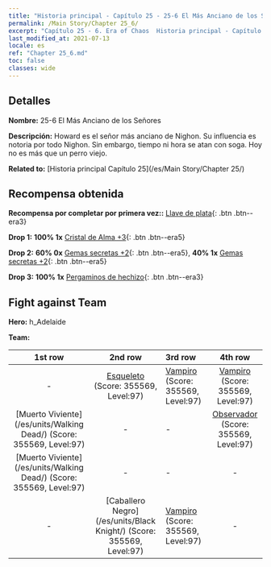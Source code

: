 ```yaml
---
title: "Historia principal - Capítulo 25 - 25-6 El Más Anciano de los Señores"
permalink: /Main Story/Chapter 25_6/
excerpt: "Capítulo 25 - 6. Era of Chaos  Historia principal - Capítulo 25_6. 25-6 El Más Anciano de los Señores"
last_modified_at: 2021-07-13
locale: es
ref: "Chapter 25_6.md"
toc: false
classes: wide
---
```


## Detalles

 **Nombre:** 25-6 El Más Anciano de los Señores

 **Descripción:** Howard es el señor más anciano de Nighon. Su influencia es notoria por todo Nighon. Sin embargo, tiempo ni hora se atan con soga. Hoy no es más que un perro viejo.

 **Related to:** [Historia principal Capítulo 25](/es/Main Story/Chapter 25/)

## Recompensa obtenida

 **Recompensa por completar por primera vez::** [Llave de plata](/ItemsES/con_693/){: .btn .btn--era3}

 **Drop 1:** **100% 1x** [Cristal de Alma +3](/ItemsES/mat_87/){: .btn .btn--era5}

 **Drop 2:** **60% 0x** [Gemas secretas +2](/ItemsES/mat_79/){: .btn .btn--era5}, **40% 1x** [Gemas secretas +2](/ItemsES/mat_79/){: .btn .btn--era5}

 **Drop 3:** **100% 1x** [Pergaminos de hechizo](/ItemsES/con_694/){: .btn .btn--era3}


## Fight against Team
 **Hero:** h_Adelaide

 **Team:**


  | 1st row | 2nd row | 3rd row | 4th row |
  |:----:|:----:|:----|:----:|
  | - | [Esqueleto](/es/units/Skeleton/) (Score: 355569, Level:97)  | [Vampiro](/es/units/Vampire/) (Score: 355569, Level:97)  | [Vampiro](/es/units/Vampire/) (Score: 355569, Level:97)  |
  | [Muerto Viviente](/es/units/Walking Dead/) (Score: 355569, Level:97)  | - | - | [Observador](/es/units/Beholder/) (Score: 355569, Level:97)  |
  | [Muerto Viviente](/es/units/Walking Dead/) (Score: 355569, Level:97)  | - | - | - |
  | - | [Caballero Negro](/es/units/Black Knight/) (Score: 355569, Level:97)  | [Vampiro](/es/units/Vampire/) (Score: 355569, Level:97)  | - |


